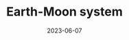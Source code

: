 ---
title: "Earth-Moon system"
cc-type: hashtag
date: 2023-06-07
location:
  - solar system
orbits:
  - Sun
---